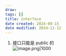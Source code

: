 ```yaml
---
draw:
tags: []
title: interface
date created: 2024-08-15
date modified: 2024-11-12
---
```

1. 接口只能是 public 的  
![image.png|1000](https://imagehosting4picgo.oss-cn-beijing.aliyuncs.com/imagehosting/fix-dir%2Fpicgo%2Fpicgo-clipboard-images%2F2024%2F08%2F15%2F23-40-44-86c8689a7c9a17ddda3445c8da8c2ad1-202408152340478-2f3c30.png)

